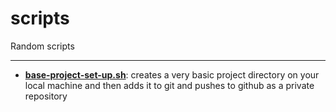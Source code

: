 # scripts

Random scripts

*****


- [**base-project-set-up.sh**](./base-project-set-up.sh): creates a very basic project directory on your local machine and then adds it to git and pushes to github as a private repository
